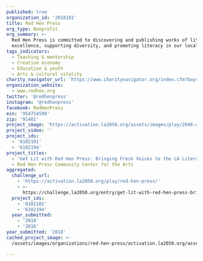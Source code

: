 ```yaml
---
published: true
organization_id: '2018101'
title: Red Hen Press
org_type: Nonprofit
org_summary: >-
  Red Hen Press is committed to discovering and publishing works of literary
  excellence, supporting diversity, and promoting literacy in our local schools.
tags_indicators:
  - Teaching & mentorship
  - Creative economy
  - Education & youth
  - Arts & cultural vitality
charity_navigator_url: 'https://www.charitynavigator.org/index.cfm?bay=search.profile&ein=954754598'
organization_website:
  - www.redhen.org
twitter: '@redhenpress'
instagram: '@redhenpress'
facebook: RedHenPress
ein: '954754598'
zip: '91401'
project_image: 'https://activation.la2050.org/assets/images/play/2048-wide/red-hen-press.jpg'
project_video: ''
project_ids:
  - '8102101'
  - '6102194'
project_titles:
  - 'Get Lit with Red Hen Press: Bringing Fresh Voices to the LA Literary Scene'
  - Red Hen Press Community Center for the Arts
aggregated:
  challenge_url:
    - 'https://activation.la2050.org/play/red-hen-press/'
    - >-
      https://challenge.la2050.org/entry/get-lit-with-red-hen-press-bringing-fresh-voices-to-the-la-literary-scene
  project_ids:
    - '8102101'
    - '6102194'
  year_submitted:
    - '2018'
    - '2016'
year_submitted: '2018'
cached_project_image: >-
  /assets/images/organizations/red-hen-press/activation.la2050.org/assets/images/play/2048-wide/red-hen-press.jpg

---
```

